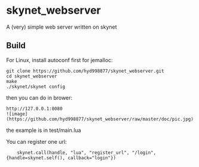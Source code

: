 # skynet_webserver
A (very) simple web server written on skynet

## Build

For Linux, install autoconf first for jemalloc:

```
git clone https://github.com/hyd998877/skynet_webserver.git
cd skynet_webserver
make
./skynet/skynet config
```

then you can do in brower:

```
http://127.0.0.1:8080
![image](https://github.com/hyd998877/skynet_webserver/raw/master/doc/pic.jpg)

```
the example is in test/main.lua

You can register one url:

```
	skynet.call(handle, "lua", "register_url", "/login",{handle=skynet.self(), callback="login"})
```
